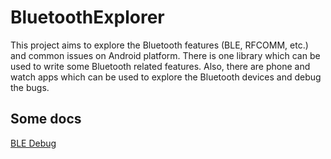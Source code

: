 # BluetoothExplorer

This project aims to explore the Bluetooth features (BLE, RFCOMM, etc.) and common issues on Android platform. There is one library which can be used to write some Bluetooth related features. Also, there are phone and watch apps which can be used to explore the Bluetooth devices and debug the bugs.

## Some docs

[BLE Debug][ble_debug]


[ble_debug]: docs/ble_debug.md

